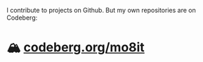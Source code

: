 I contribute to projects on Github.
But my own repositories are on Codeberg:

# 🏔️ [codeberg.org/mo8it](https://codeberg.org/mo8it)
